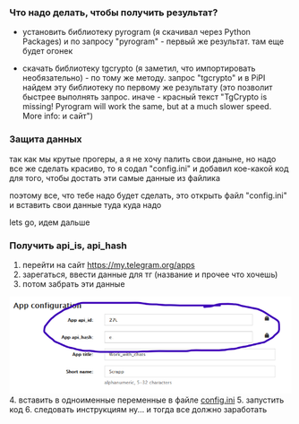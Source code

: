 ### Что надо делать, чтобы получить результат?
* установить библиотеку pyrogram (я скачивал через Python Packages) и по запросу "pyrogram" - первый же результат. там еще будет огонек

* скачать библиотеку tgcrypto (я заметил, что импортировать необязательно) - по тому же методу. 
запрос "tgcrypto" и в PiPI найдем эту библиотеку по первому же результату  (это позволит быстрее выполнять запрос. 
иначе - красный текст "TgCrypto is missing! Pyrogram will work the same, but at a much slower speed. More info: и сайт")

### Защита данных
так как мы крутые прогеры, а я не хочу палить свои даныне, но надо все же сделать красиво, 
то я содал "config.ini" и добавил кое-какой код для того, чтобы достать эти самые данные из файлика

поэтому все, что тебе надо будет сделать, это открыть файл "config.ini" и вставить свои данные туда куда надо

lets go, идем дальше

### Получить api_is, api_hash
1. перейти на сайт https://my.telegram.org/apps
2. зарегаться, ввести данные для тг (название и прочее что хочешь)
3. потом забрать эти данные 

![img_1.png](img_1.png)
4. вставить в одноименные переменные в файле <u>config.ini</u>
5. запустить код
6. следовать инструкциям
ну... и тогда все должно заработать